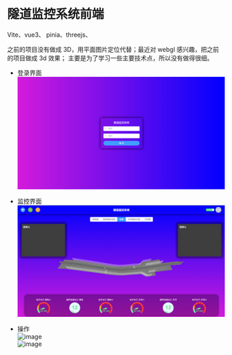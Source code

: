 # 隧道监控系统前端

Vite、vue3、 pinia、threejs、

之前的项目没有做成 3D，用平面图片定位代替；最近对 webgl 感兴趣，把之前的项目做成 3d 效果；
主要是为了学习一些主要技术点，所以没有做得很细。
- 登录界面    
![image](https://github.com/kelvinyeung0323/tunnel-3d/blob/main/docs/pics/screen_login.png)    

- 监控界面    
![image](https://github.com/kelvinyeung0323/tunnel-3d/blob/main/docs/pics/screen_home.png)    

- 操作    
![image](https://github.com/kelvinyeung0323/tunnel-3d/blob/main/docs/pics/operate_1.gif)    
![image](https://github.com/kelvinyeung0323/tunnel-3d/blob/main/docs/pics/operate_2.gif)

